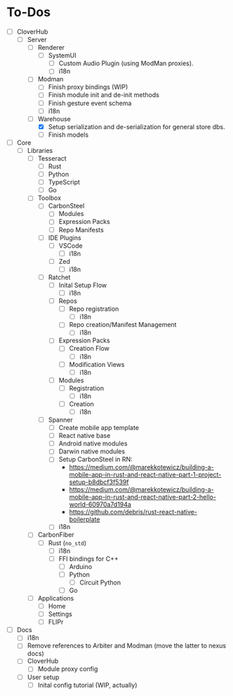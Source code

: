 # To-Dos

- [ ] CloverHub
  - [ ] Server
    - [ ] Renderer
      - [ ] SystemUI
        - [ ] Custom Audio Plugin (using ModMan proxies).
        - [ ] i18n
    - [ ] Modman
      - [ ] Finish proxy bindings (WIP)
      - [ ] Finish module init and de-init methods
      - [ ] Finish gesture event schema
      - [ ] i18n
    - [ ] Warehouse
      - [x] Setup serialization and de-serialization for general store dbs.
      - [ ] Finish models
- [ ] Core
  - [ ] Libraries
    - [ ] Tesseract
      - [ ] Rust
      - [ ] Python
      - [ ] TypeScript
      - [ ] Go
    - [ ] Toolbox
      - [ ] CarbonSteel
        - [ ] Modules
        - [ ] Expression Packs
        - [ ] Repo Manifests
      - [ ] IDE Plugins
        - [ ] VSCode
          - [ ] i18n
        - [ ] Zed
          - [ ] i18n
      - [ ] Ratchet
        - [ ] Inital Setup Flow
          - [ ] i18n
        - [ ] Repos
          - [ ] Repo registration
            - [ ] i18n
          - [ ] Repo creation/Manifest Management
            - [ ] i18n
        - [ ] Expression Packs
          - [ ] Creation Flow
            - [ ] i18n
          - [ ] Modification Views
            - [ ] i18n
        - [ ] Modules
          - [ ] Registration
            - [ ] i18n
          - [ ] Creation
            - [ ] i18n
      - [ ] Spanner
        - [ ] Create mobile app template
        - [ ] React native base
        - [ ] Android native modules
        - [ ] Darwin native modules
        - [ ] Setup CarbonSteel in RN:
          - https://medium.com/@marekkotewicz/building-a-mobile-app-in-rust-and-react-native-part-1-project-setup-b8dbcf3f539f
          - https://medium.com/@marekkotewicz/building-a-mobile-app-in-rust-and-react-native-part-2-hello-world-60970a7d194a
          - https://github.com/debris/rust-react-native-boilerplate
        - [ ] i18n
    - [ ] CarbonFiber
      - [ ] Rust (`no_std`)
        - [ ] i18n
        - [ ] FFI bindings for C++
          - [ ] Arduino
          - [ ] Python
            - [ ] Circuit Python
          - [ ] Go
    - [ ] Applications
      - [ ] Home
      - [ ] Settings
      - [ ] FLIPr
- [ ] Docs
  - [ ] i18n
  - [ ] Remove references to Arbiter and Modman (move the latter to nexus docs)
  - [ ] CloverHub
    - [ ] Module proxy config
  - [ ] User setup
    - [ ] Inital config tutorial (WIP, actually)
